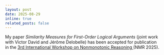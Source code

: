 ```yaml
---
layout: post
date: 2025-08-29
inline: true
related_posts: false
---
```


My paper *Similarity Measures for First-Order Logical Arguments* (joint work with Victor David and Jérôme Delobelle) has been accepted for publication in the [3rd International Workshop on Nonmonotonic Reasoning ](https://nmr.krportal.org/2025/) (NMR 2025).
